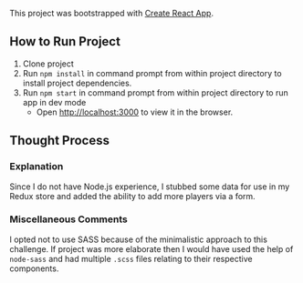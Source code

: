 This project was bootstrapped with [Create React App](https://github.com/facebook/create-react-app).

## How to Run Project
1. Clone project
2. Run `npm install` in command prompt from within project directory to install project dependencies.
3. Run `npm start` in command prompt from within project directory to run app in dev mode
   - Open [http://localhost:3000](http://localhost:3000) to view it in the browser.

## Thought Process

### Explanation
Since I do not have Node.js experience, I stubbed some data for use in my Redux store and added the ability
to add more players via a form.

### Miscellaneous Comments
I opted not to use SASS because of the minimalistic approach to this challenge. If project was more elaborate then
I would have used the help of `node-sass` and had multiple `.scss` files relating to their respective components.